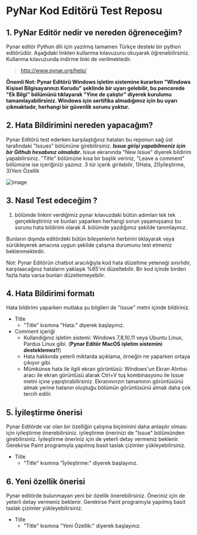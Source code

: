 # PyNar Kod Editörü Test Reposu

## 1. PyNar Editör nedir ve nereden öğreneceğim?

Pynar editör Python dili için yazılmış tamamen Türkçe desteki bir python editörüdür. Aşağıdaki linkten kullanma kılavuzunu okuyarak öğrenebilirsiniz. Kullanma kılavuzunda indirme linki de verilmektedir.

> http://www.pynar.org/help/

**Önemli Not: Pynar Editörü Windows işletim sistemine kurarken "Windows Kişisel Bilgisayarınızı Korudu" şeklinde bir uyarı gelebilir, bu pencerede "Ek Bilgi" bölümünü tıklayarak "Yine de çalıştır" diyerek kurulumu tamamlayabilirsiniz. Windows için sertifika almadığımız için bu uyarı çıkmaktadır, herhangi bir güvenlik sorunu yoktur.**

## 2. Hata Bildirimini nereden yapacağım?

Pynar Editörü test ederken karşılaştığınız hataları bu reponun sağ üst tarafındaki "Issues" bölümüne girebilirsiniz. ***Issue girişi yapabilmeniz için bir Github hesabınız olmalıdır.*** Issue ekranında "New Issue" diyerek bildirim yapabilirsiniz. "Title" bölümüne kısa bir başlık veriniz, "Leave a comment" bölümüne ise içeriğinizi yazınız. 3 tür içerik girilebilir, 1)Hata, 2)İyileştirme, 3)Yeni Özellik

![image](https://user-images.githubusercontent.com/854154/160295821-e29a87a4-63a2-4605-84fa-45dd38e8f710.png)

## 3. Nasıl Test edeceğim ?

1. bölümde linkini verdiğimiz pynar kılavuzdaki bütün adımları tek tek gerçekleştiriniz ve bunları yaparken herhangi sorun yaşamışsanız bu sorunu hata bildirimi olarak 4. bölümde yazdığımız şekilde tanımlayınız.

Bunların dışında editördeki bütün bileşenlerin herbirini tıklayarak veya sürükleyerek amacına uygun şekilde çalışma durumunu test etmeniz beklenmektedir.

Not: Pynar Editörün chatbot aracılığıyla kod hata düzeltme yeteneği sınırlıdır, karşılaacağınız hataların yaklaşık %65'ini düzeltebilir. Bir kod içinde birden fazla hata varsa bunları düzeltemeyebilir. 

## 4. Hata Bildirimi formatı

Hata bildirimi yaparken mutlaka şu bilgileri de "Issue" metni içinde bildiriniz.

- Title
  - "Title" kısmına "Hata:" diyerek başlayınız.
- Comment içeriği
  - Kullandığınız işletim sistemi: Windows 7,8,10,11 veya Ubuntu Linux, Pardus Linux gibi. (**Pynar Editör MacOS işletim sistemini desteklemez!!**)
  - Hata hakkında yeterli miktarda açıklama, örneğin ne yaparken ortaya çıkıyor gibi.
  - Mümkünse hata ile ilgili ekran görüntüsü: Windows'un Ekran Alıntısı aracı ile ekran görüntüsü alarak Ctrl+V tuş kombinasyonu ile Issue metni içine yapıştırabilirsiniz. Ekranınınzın tamamının görüntüsünü almak yerine hatanın oluştuğu bölümün görüntüsünü almak daha çok tercih edilir.

## 5. İyileştirme önerisi

Pynar Editörde var olan bir özelliğin çalışma biçiminini daha anlaşılır olması için iyileştirme önerebilirsiniz. iyileştirme önerinizi de "Issue" bölümünden girebilirsiniz. İyileştirme öneriniz için de yeterli detay vermeniz beklenir. Gerekirse Paint programıyla yapılmış basit taslak çizimler yükleyebilirsiniz.

- Title
  - "Title" kısmına "İyileştirme:" diyerek başlayınız.

## 6. Yeni özellik önerisi 

Pynar editörde bulunmayan yeni bir özellik önerebilirsiniz. Öneriniz için de yeterli detay vermeniz beklenir. Gerekirse Paint programıyla yapılmış basit taslak çizimler yükleyebilirsiniz.

- Title
  - "Title" kısmına "Yeni Özellik:" diyerek başlayınız.
